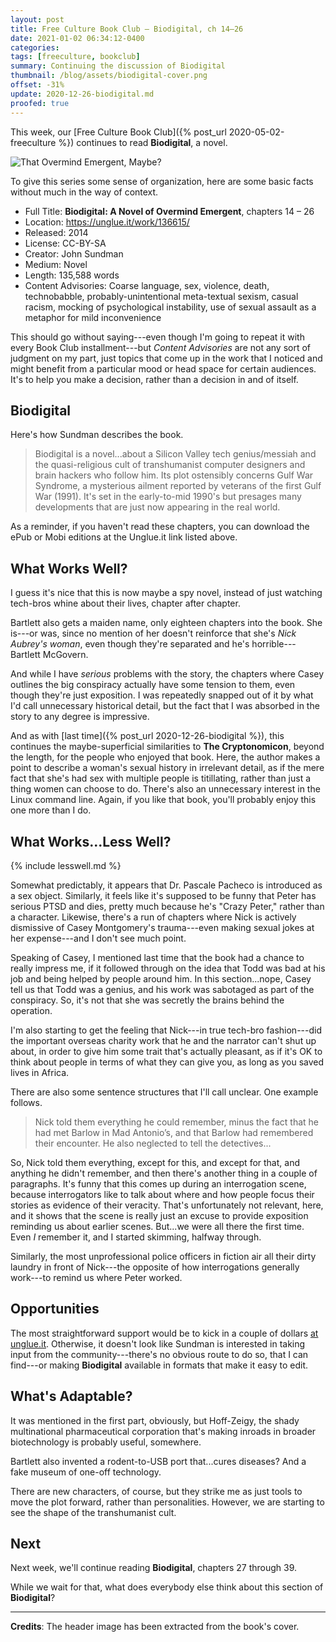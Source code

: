```yaml
---
layout: post
title: Free Culture Book Club — Biodigital, ch 14–26
date: 2021-01-02 06:34:12-0400
categories:
tags: [freeculture, bookclub]
summary: Continuing the discussion of Biodigital
thumbnail: /blog/assets/biodigital-cover.png
offset: -31%
update: 2020-12-26-biodigital.md
proofed: true
---
```


This week, our [Free Culture Book Club]({% post_url 2020-05-02-freeculture %}) continues to read **Biodigital**, a novel.

![That Overmind Emergent, Maybe?](/blog/assets/biodigital-cover.png "That Overmind Emergent, Maybe?")

To give this series some sense of organization, here are some basic facts without much in the way of context.

 * Full Title:  **Biodigital:  A Novel of Overmind Emergent**, chapters 14 – 26
 * Location:  <https://unglue.it/work/136615/>
 * Released:  2014
 * License:  CC-BY-SA
 * Creator:  John Sundman
 * Medium:  Novel
 * Length:  135,588 words
 * Content Advisories:  Coarse language, sex, violence, death, technobabble, probably-unintentional meta-textual sexism, casual racism, mocking of psychological instability, use of sexual assault as a metaphor for mild inconvenience

This should go without saying---even though I'm going to repeat it with every Book Club installment---but *Content Advisories* are not any sort of judgment on my part, just topics that come up in the work that I noticed and might benefit from a particular mood or head space for certain audiences.  It's to help you make a decision, rather than a decision in and of itself.

## Biodigital

Here's how Sundman describes the book.

 > Biodigital is a novel...about a Silicon Valley tech genius/messiah and the quasi-religious cult of transhumanist computer designers and brain hackers who follow him. Its plot ostensibly concerns Gulf War Syndrome, a mysterious ailment reported by veterans of the first Gulf War (1991).  It's set in the early-to-mid 1990's but presages many developments that are just now appearing in the real world.

As a reminder, if you haven't read these chapters, you can download the ePub or Mobi editions at the Unglue.it link listed above.

## What Works Well?

I guess it's nice that this is now maybe a spy novel, instead of just watching tech-bros whine about their lives, chapter after chapter.

Bartlett also gets a maiden name, only eighteen chapters into the book.  She is---or was, since no mention of her doesn't reinforce that she's *Nick Aubrey's woman*, even though they're separated and he's horrible---Bartlett McGovern.

And while I have *serious* problems with the story, the chapters where Casey outlines the big conspiracy actually have some tension to them, even though they're just exposition.  I was repeatedly snapped out of it by what I'd call unnecessary historical detail, but the fact that I was absorbed in the story to any degree is impressive.

And as with [last time]({% post_url 2020-12-26-biodigital %}), this continues the maybe-superficial similarities to **The Cryptonomicon**, beyond the length, for the people who enjoyed that book.  Here, the author makes a point to describe a woman's sexual history in irrelevant detail, as if the mere fact that she's had sex with multiple people is titillating, rather than just a thing women can choose to do.  There's also an unnecessary interest in the Linux command line.  Again, if you like that book, you'll probably enjoy this one more than I do.

## What Works...Less Well?

{% include lesswell.md %}

Somewhat predictably, it appears that Dr. Pascale Pacheco is introduced as a sex object.  Similarly, it feels like it's supposed to be funny that Peter has serious PTSD and dies, pretty much because he's "Crazy Peter," rather than a character.  Likewise, there's a run of chapters where Nick is actively dismissive of Casey Montgomery's trauma---even making sexual jokes at her expense---and I don't see much point.

Speaking of Casey, I mentioned last time that the book had a chance to really impress me, if it followed through on the idea that Todd was bad at his job and being helped by people around him.  In this section...nope, Casey tell us that Todd was a genius, and his work was sabotaged as part of the conspiracy.  So, it's not that she was secretly the brains behind the operation.

I'm also starting to get the feeling that Nick---in true tech-bro fashion---did the important overseas charity work that he and the narrator can't shut up about, in order to give him some trait that's actually pleasant, as if it's OK to think about people in terms of what they can give you, as long as you saved lives in Africa.

There are also some sentence structures that I'll call unclear.  One example follows.

 > Nick told them everything he could remember, minus the fact that he had met Barlow in Mad Antonio’s, and that Barlow had remembered their encounter. He also neglected to tell the detectives...

So, Nick told them everything, except for this, and except for that, and anything he didn't remember, and then there's another thing in a couple of paragraphs.  It's funny that this comes up during an interrogation scene, because interrogators like to talk about where and how people focus their stories as evidence of their veracity.  That's unfortunately not relevant, here, and it shows that the scene is really just an excuse to provide exposition reminding us about earlier scenes.  But...we were all there the first time.  Even *I* remember it, and I started skimming, halfway through.

Similarly, the most unprofessional police officers in fiction air all their dirty laundry in front of Nick---the opposite of how interrogations generally work---to remind us where Peter worked.

## Opportunities

The most straightforward support would be to kick in a couple of dollars [at unglue.it](https://unglue.it/work/136615/download/?offer_id=23).  Otherwise, it doesn't look like Sundman is interested in taking input from the community---there's no obvious route to do so, that I can find---or making **Biodigital** available in formats that make it easy to edit.

## What's Adaptable?

It was mentioned in the first part, obviously, but Hoff-Zeigy, the shady multinational pharmaceutical corporation that's making inroads in broader biotechnology is probably useful, somewhere.

Bartlett also invented a rodent-to-USB port that...cures diseases?  And a fake museum of one-off technology.

There are new characters, of course, but they strike me as just tools to move the plot forward, rather than personalities.  However, we are starting to see the shape of the transhumanist cult.

## Next

Next week, we'll continue reading **Biodigital**, chapters 27 through 39.

While we wait for that, what does everybody else think about this section of **Biodigital**?

* * *

**Credits**:  The header image has been extracted from the book's cover.

